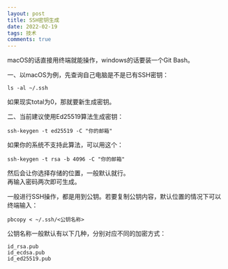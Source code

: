 ```yaml
---
layout: post
title: SSH密钥生成
date: 2022-02-19
tags: 技术
comments: true
---
```


macOS的话直接用终端就能操作，windows的话要装一个Git Bash。  

一、以macOS为例，先查询自己电脑是不是已有SSH密钥：
```
ls -al ~/.ssh
```
如果现实total为0，那就要新生成密钥。

二、当前建议使用Ed25519算法生成密钥：
```
ssh-keygen -t ed25519 -C "你的邮箱"
```
如果你的系统不支持此算法，可以用这个：
```
ssh-keygen -t rsa -b 4096 -C "你的邮箱"
```
然后会让你选择存储的位置，一般默认就行。  
再输入密码两次即可生成。  

一般进行SSH操作，都是用到公钥。若要复制公钥内容，默认位置的情况下可以终端输入：
```
pbcopy < ~/.ssh/<公钥名称>
```
公钥名称一般默认有以下几种，分别对应不同的加密方式：
```
id_rsa.pub
id_ecdsa.pub
id_ed25519.pub
```